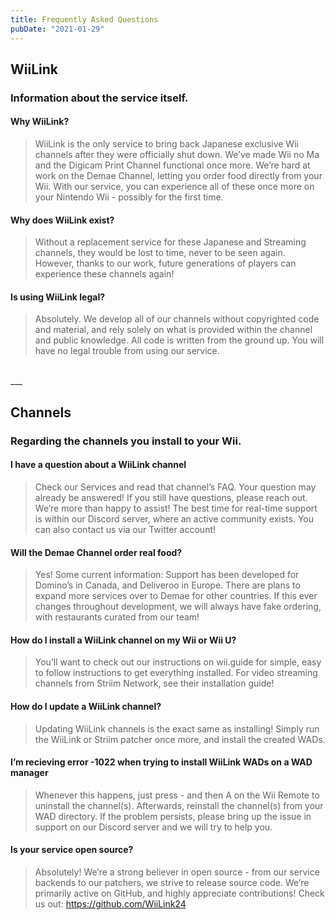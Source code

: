```yaml
---
title: Frequently Asked Questions
pubDate: "2021-01-29"
---
```


## WiiLink
### Information about the service itself.

#### Why WiiLink?

   > WiiLink is the only service to bring back Japanese exclusive Wii channels after they were officially shut down.
        We’ve made Wii no Ma and the Digicam Print Channel functional once more.
        We’re hard at work on the Demae Channel, letting you order food directly from your Wii.
    With our service, you can experience all of these once more on your Nintendo Wii - possibly for the first time.

#### Why does WiiLink exist?

   > Without a replacement service for these Japanese and Streaming channels, they would be lost to time, never to be seen again. However, thanks to our work, future generations of players can experience these channels again!

#### Is using WiiLink legal?

   > Absolutely. We develop all of our channels without copyrighted code and material, and rely solely on what is provided within the channel and public knowledge. All code is written from the ground up. You will have no legal trouble from using our service.

</br>
___

## Channels

### Regarding the channels you install to your Wii.

#### I have a question about a WiiLink channel

   >  Check our Services and read that channel’s FAQ. Your question may already be answered!
    If you still have questions, please reach out. We’re more than happy to assist!
        The best time for real-time support is within our Discord server, where an active community exists.
        You can also contact us via our Twitter account!

#### Will the Demae Channel order real food?

   > Yes! Some current information:
        Support has been developed for Domino’s in Canada, and Deliveroo in Europe.
        There are plans to expand more services over to Demae for other countries.
    If this ever changes throughout development, we will always have fake ordering, with restaurants curated from our team!

#### How do I install a WiiLink channel on my Wii or Wii U?

   > You’ll want to check out our instructions on wii.guide for simple, easy to follow instructions to get everything installed.
    For video streaming channels from Striim Network, see their installation guide!

#### How do I update a WiiLink channel?

   > Updating WiiLink channels is the exact same as installing! Simply run the WiiLink or Striim patcher once more, and install the created WADs.

#### I’m recieving error -1022 when trying to install WiiLink WADs on a WAD manager

   > Whenever this happens, just press - and then A on the Wii Remote to uninstall the channel(s). Afterwards, reinstall the channel(s) from your WAD directory.
    If the problem persists, please bring up the issue in support on our Discord server and we will try to help you.

#### Is your service open source?

   > Absolutely! We’re a strong believer in open source - from our service backends to our patchers, we strive to release source code.
    We’re primarily active on GitHub, and highly appreciate contributions! Check us out: https://github.com/WiiLink24
